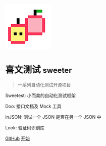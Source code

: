 ![logo](_media/sweeter.png)

# 喜文测试 <small>sweeter</small>

> 一系列自动化测试开源项目

Sweetest: 小而美的自动化测试框架

Doo: 接口文档及 Mock 工具

inJSON: 测试一个 JSON 是否在另一个 JSON 中

Look: 验证码识别库

[GitHub](https://github.com/tonglei100/)
[开始](#喜文测试)
